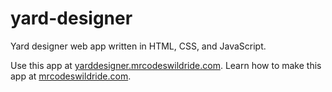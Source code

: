 # yard-designer

Yard designer web app written in HTML, CSS, and JavaScript.

Use this app at [yarddesigner.mrcodeswildride.com](https://yarddesigner.mrcodeswildride.com/).
Learn how to make this app at [mrcodeswildride.com](https://www.mrcodeswildride.com/).
